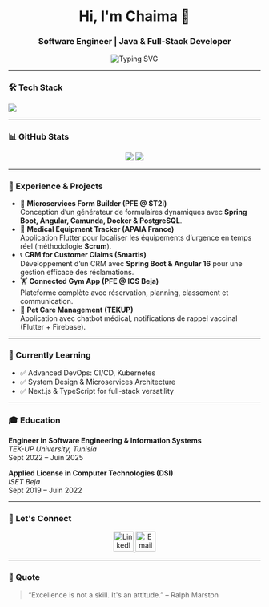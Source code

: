 <h1 align="center">Hi, I'm Chaima 👋</h1>
<h3 align="center">Software Engineer | Java & Full-Stack Developer</h3>

<p align="center">
  <img src="https://readme-typing-svg.herokuapp.com?color=2E8B57&size=24&center=true&vCenter=true&width=500&lines=Passionate+about+Software+Engineering;Building+Scalable+Microservices;Expert+in+Spring+Boot+%26+Angular;Flutter+Mobile+Developer;Agile+%26+DevOps+Enthusiast" alt="Typing SVG" />
</p>

---

### 🛠️ Tech Stack
<p align="left">
  <img src="https://skillicons.dev/icons?i=java,spring,angular,flutter,js,nodejs,express,mongodb,postgresql,git,github,docker" />
</p>

---

### 📊 GitHub Stats
<p align="center">
  <img src="https://github-readme-stats.vercel.app/api?username=alouichaima&show_icons=true&theme=radical" />
  <img src="https://github-readme-stats.vercel.app/api/top-langs/?username=alouichaima&layout=compact&theme=radical" />
</p>

---

### 💼 Experience & Projects
- 🔧 **Microservices Form Builder (PFE @ ST2i)**  
  Conception d’un générateur de formulaires dynamiques avec **Spring Boot, Angular, Camunda, Docker & PostgreSQL**.
- 🏥 **Medical Equipment Tracker (APAIA France)**  
  Application Flutter pour localiser les équipements d’urgence en temps réel (méthodologie **Scrum**).
- 📞 **CRM for Customer Claims (Smartis)**  
  Développement d’un CRM avec **Spring Boot & Angular 16** pour une gestion efficace des réclamations.
- 🏋️ **Connected Gym App (PFE @ ICS Beja)**  
  Plateforme complète avec réservation, planning, classement et communication.
- 🐾 **Pet Care Management (TEKUP)**  
  Application avec chatbot médical, notifications de rappel vaccinal (Flutter + Firebase).

---

### 🌱 Currently Learning
- ✅ Advanced DevOps: CI/CD, Kubernetes
- ✅ System Design & Microservices Architecture
- ✅ Next.js & TypeScript for full-stack versatility

---

### 🎓 Education
**Engineer in Software Engineering & Information Systems**  
*TEK-UP University, Tunisia*  
Sept 2022 – Juin 2025

**Applied License in Computer Technologies (DSI)**  
*ISET Beja*  
Sept 2019 – Juin 2022

---

### 🤝 Let's Connect
<p align="center">
  <a href="https://www.linkedin.com/in/aloui-chaima" target="_blank">
    <img src="https://raw.githubusercontent.com/MicaelliMedeiros/micaellimedeiros/master/assets/linkedin.svg" width="40" alt="LinkedIn">
  </a>
  <a href="mailto:alouichaima.77@gmail.com">
    <img src="https://raw.githubusercontent.com/MicaelliMedeiros/micaellimedeiros/master/assets/email.svg" width="40" alt="Email">
  </a>
</p>

---

### 💬 Quote
> “Excellence is not a skill. It's an attitude.” – Ralph Marston
